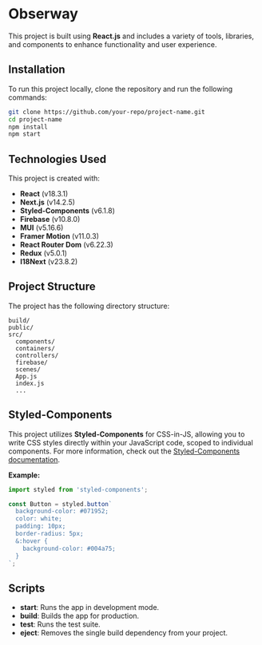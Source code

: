 
# Obserway

This project is built using **React.js** and includes a variety of tools, libraries, and components to enhance functionality and user experience.

## Installation

To run this project locally, clone the repository and run the following commands:

```bash
git clone https://github.com/your-repo/project-name.git
cd project-name
npm install
npm start
```

## Technologies Used

This project is created with:

- **React** (v18.3.1)
- **Next.js** (v14.2.5)
- **Styled-Components** (v6.1.8)
- **Firebase** (v10.8.0)
- **MUI** (v5.16.6)
- **Framer Motion** (v11.0.3)
- **React Router Dom** (v6.22.3)
- **Redux** (v5.0.1)
- **I18Next** (v23.8.2)

## Project Structure

The project has the following directory structure:

```
build/
public/
src/
  components/
  containers/
  controllers/
  firebase/
  scenes/
  App.js
  index.js
  ...
```

## Styled-Components

This project utilizes **Styled-Components** for CSS-in-JS, allowing you to write CSS styles directly within your JavaScript code, scoped to individual components. For more information, check out the [Styled-Components documentation](https://styled-components.com/docs).

**Example:**

```js
import styled from 'styled-components';

const Button = styled.button`
  background-color: #071952;
  color: white;
  padding: 10px;
  border-radius: 5px;
  &:hover {
    background-color: #004a75;
  }
`;
```

## Scripts

- **start**: Runs the app in development mode.
- **build**: Builds the app for production.
- **test**: Runs the test suite.
- **eject**: Removes the single build dependency from your project.


